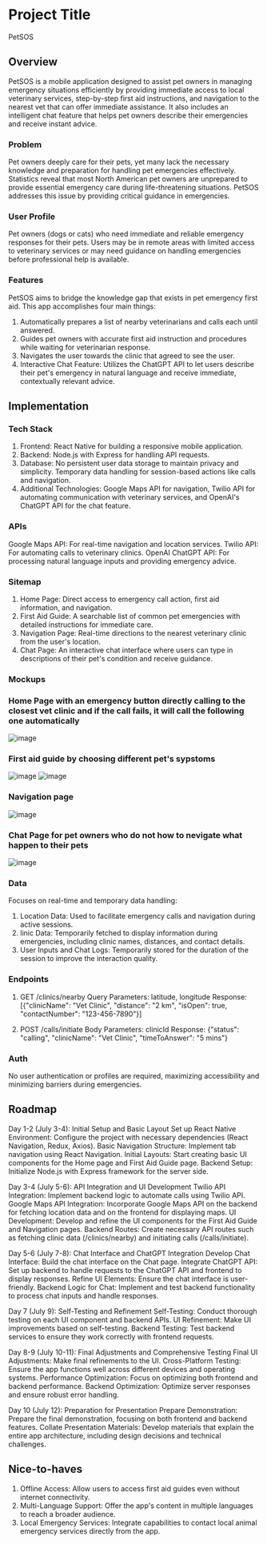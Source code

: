 # Project Title

PetSOS

## Overview

PetSOS is a mobile application designed to assist pet owners in managing emergency situations efficiently by providing immediate access to local veterinary services, step-by-step first aid instructions, and navigation to the nearest vet that can offer immediate assistance. It also includes an intelligent chat feature that helps pet owners describe their emergencies and receive instant advice.

### Problem

Pet owners deeply care for their pets, yet many lack the necessary knowledge and preparation for handling pet emergencies effectively. Statistics reveal that most North American pet owners are unprepared to provide essential emergency care during life-threatening situations. PetSOS addresses this issue by providing critical guidance in emergencies.

### User Profile

Pet owners (dogs or cats) who need immediate and reliable emergency responses for their pets. Users may be in remote areas with limited access to veterinary services or may need guidance on handling emergencies before professional help is available.

### Features

PetSOS aims to bridge the knowledge gap that exists in pet emergency first aid. This app accomplishes four main things:

1. Automatically prepares a list of nearby veterinarians and calls each until answered.
2. Guides pet owners with accurate first aid instruction and procedures while waiting for veterinarian response.
3. Navigates the user towards the clinic that agreed to see the user.
4. Interactive Chat Feature: Utilizes the ChatGPT API to let users describe their pet's emergency in natural language and receive immediate, contextually relevant advice.

## Implementation

### Tech Stack

1. Frontend: React Native for building a responsive mobile application.
2. Backend: Node.js with Express for handling API requests.
3. Database: No persistent user data storage to maintain privacy and simplicity. Temporary data handling for session-based actions like calls and navigation.
4. Additional Technologies: Google Maps API for navigation, Twilio API for automating communication with veterinary services, and OpenAI's ChatGPT API for the chat feature.

### APIs

Google Maps API: For real-time navigation and location services.
Twilio API: For automating calls to veterinary clinics.
OpenAI ChatGPT API: For processing natural language inputs and providing emergency advice.

### Sitemap

1. Home Page: Direct access to emergency call action, first aid information, and navigation.
2. First Aid Guide: A searchable list of common pet emergencies with detailed instructions for immediate care.
3. Navigation Page: Real-time directions to the nearest veterinary clinic from the user's location.
4. Chat Page: An interactive chat interface where users can type in descriptions of their pet's condition and receive guidance.

### Mockups

### Home Page with an emergency button directly calling to the closest vet clinic and if the call fails, it will call the following one automatically
![image](https://github.com/winnier21/chelsea-hsieh-capstone/assets/169178572/2af68315-5f79-4b82-b50f-1d994c5ba305)

### First aid guide by choosing different pet's sypstoms 
![image](https://github.com/winnier21/chelsea-hsieh-capstone/assets/169178572/3d30da00-1546-4340-9f8e-552c96e7bf95)
![image](https://github.com/winnier21/chelsea-hsieh-capstone/assets/169178572/11e59a5e-3e24-46c4-a37b-e82c57359588)

### Navigation page 
![image](https://github.com/winnier21/chelsea-hsieh-capstone/assets/169178572/923c4e2c-7874-4beb-bc6e-4ce551940083)

### Chat Page for pet owners who do not how to nevigate what happen to their pets
![image](https://github.com/winnier21/chelsea-hsieh-capstone/assets/169178572/0a6cefde-a54c-4e4f-aaeb-e8d8e970f50c)


### Data

Focuses on real-time and temporary data handling:

1. Location Data: Used to facilitate emergency calls and navigation during active sessions.
2. linic Data: Temporarily fetched to display information during emergencies, including clinic names, distances, and contact details.
3. User Inputs and Chat Logs: Temporarily stored for the duration of the session to improve the interaction quality.

### Endpoints

1. GET /clinics/nearby
   Query Parameters: latitude, longitude
   Response: [{"clinicName": "Vet Clinic", "distance": "2 km", "isOpen": true, "contactNumber": "123-456-7890"}]

2. POST /calls/initiate
   Body Parameters: clinicId
   Response: {"status": "calling", "clinicName": "Vet Clinic", "timeToAnswer": "5 mins"}

### Auth

No user authentication or profiles are required, maximizing accessibility and minimizing barriers during emergencies.

## Roadmap

Day 1-2 (July 3-4): Initial Setup and Basic Layout
Set up React Native Environment: Configure the project with necessary dependencies (React Navigation, Redux, Axios).
Basic Navigation Structure: Implement tab navigation using React Navigation.
Initial Layouts: Start creating basic UI components for the Home page and First Aid Guide page.
Backend Setup: Initialize Node.js with Express framework for the server side.

Day 3-4 (July 5-6): API Integration and UI Development
Twilio API Integration: Implement backend logic to automate calls using Twilio API.
Google Maps API Integration: Incorporate Google Maps API on the backend for fetching location data and on the frontend for displaying maps.
UI Development: Develop and refine the UI components for the First Aid Guide and Navigation pages.
Backend Routes: Create necessary API routes such as fetching clinic data (/clinics/nearby) and initiating calls (/calls/initiate).

Day 5-6 (July 7-8): Chat Interface and ChatGPT Integration
Develop Chat Interface: Build the chat interface on the Chat page.
Integrate ChatGPT API: Set up backend to handle requests to the ChatGPT API and frontend to display responses.
Refine UI Elements: Ensure the chat interface is user-friendly.
Backend Logic for Chat: Implement and test backend functionality to process chat inputs and handle responses.

Day 7 (July 9): Self-Testing and Refinement
Self-Testing: Conduct thorough testing on each UI component and backend APIs.
UI Refinement: Make UI improvements based on self-testing.
Backend Testing: Test backend services to ensure they work correctly with frontend requests.

Day 8-9 (July 10-11): Final Adjustments and Comprehensive Testing
Final UI Adjustments: Make final refinements to the UI.
Cross-Platform Testing: Ensure the app functions well across different devices and operating systems.
Performance Optimization: Focus on optimizing both frontend and backend performance.
Backend Optimization: Optimize server responses and ensure robust error handling.

Day 10 (July 12): Preparation for Presentation
Prepare Demonstration: Prepare the final demonstration, focusing on both frontend and backend features.
Collate Presentation Materials: Develop materials that explain the entire app architecture, including design decisions and technical challenges.

## Nice-to-haves

1. Offline Access: Allow users to access first aid guides even without internet connectivity.
2. Multi-Language Support: Offer the app's content in multiple languages to reach a broader audience.
3. Local Emergency Services: Integrate capabilities to contact local animal emergency services directly from the app.
